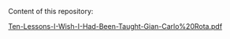 Content of this repository:

[Ten-Lessons-I-Wish-I-Had-Been-Taught-Gian-Carlo%20Rota.pdf](/Ten-Lessons-I-Wish-I-Had-Been-Taught-Gian-Carlo%20Rota.pdf/)

